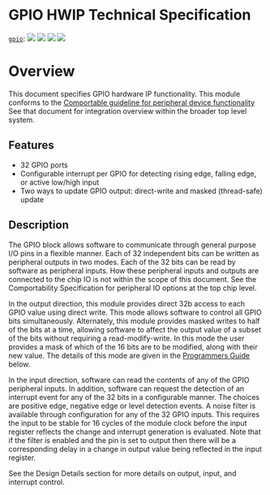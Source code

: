 # GPIO HWIP Technical Specification

[`gpio`](https://reports.opentitan.org/hw/ip/gpio/dv/latest/report.html):
![](https://dashboards.lowrisc.org/badges/dv/gpio/test.svg)
![](https://dashboards.lowrisc.org/badges/dv/gpio/passing.svg)
![](https://dashboards.lowrisc.org/badges/dv/gpio/functional.svg)
![](https://dashboards.lowrisc.org/badges/dv/gpio/code.svg)

# Overview

This document specifies GPIO hardware IP functionality. This
module conforms to the [Comportable guideline for peripheral device
functionality](../../../doc/contributing/hw/comportability/README.md)
See that document for integration overview within the broader top
level system.

## Features

- 32 GPIO ports
- Configurable interrupt per GPIO for detecting rising edge, falling edge,
  or active low/high input
- Two ways to update GPIO output: direct-write and masked (thread-safe) update

## Description

The GPIO block allows software to communicate through general purpose I/O
pins in a flexible manner. Each of 32 independent bits can be written
as peripheral outputs in two modes. Each of the 32 bits can be read
by software as peripheral inputs.  How these peripheral inputs and
outputs are connected to the chip IO is not within the scope of this
document. See the Comportability Specification for peripheral IO options
at the top chip level.

In the output direction, this module provides direct 32b access to each
GPIO value using direct write. This mode allows software to control all
GPIO bits simultaneously. Alternately, this module provides masked writes
to half of the bits at a time, allowing software to affect the output
value of a subset of the bits without requiring a read-modify-write.
In this mode the user provides a mask of which of the 16 bits are to be
modified, along with their new value. The details of this mode are given
in the [Programmers Guide](#programmers-guide) below.

In the input direction, software can read the contents of any of the GPIO
peripheral inputs.  In addition, software can request the detection of an
interrupt event for any of the 32 bits in a configurable manner.  The choices
are positive edge, negative edge or level detection events. A noise
filter is available through configuration for any of the 32 GPIO inputs.
This requires the input to be stable for 16 cycles of the
module clock before the input register reflects the change and interrupt
generation is evaluated. Note that if the filter is enabled and the pin
is set to output then there will be a corresponding delay in a change
in output value being reflected in the input register.

See the Design Details section for more details on output, input, and
interrupt control.
